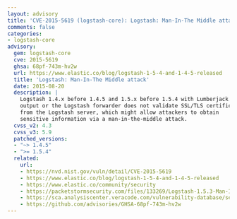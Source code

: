 ```yaml
---
layout: advisory
title: 'CVE-2015-5619 (logstash-core): Logstash: Man-In-The Middle attack'
comments: false
categories:
- logstash-core
advisory:
  gem: logstash-core
  cve: 2015-5619
  ghsa: 68pf-743m-hv2w
  url: https://www.elastic.co/blog/logstash-1-5-4-and-1-4-5-released
  title: 'Logstash: Man-In-The Middle attack'
  date: 2015-08-20
  description: |
    Logstash 1.4.x before 1.4.5 and 1.5.x before 1.5.4 with Lumberjack
    output or the Logstash forwarder does not validate SSL/TLS certificates
    from the Logstash server, which might allow attackers to obtain
    sensitive information via a man-in-the-middle attack.
  cvss_v2: 4.3
  cvss_v3: 5.9
  patched_versions:
  - "~> 1.4.5"
  - ">= 1.5.4"
  related:
    url:
    - https://nvd.nist.gov/vuln/detail/CVE-2015-5619
    - https://www.elastic.co/blog/logstash-1-5-4-and-1-4-5-released
    - https://www.elastic.co/community/security
    - https://packetstormsecurity.com/files/133269/Logstash-1.5.3-Man-In-The-Middle.html
    - https://sca.analysiscenter.veracode.com/vulnerability-database/security/man-middle-mitm-attacks/ruby/sid-1798/summary
    - https://github.com/advisories/GHSA-68pf-743m-hv2w
---
```

